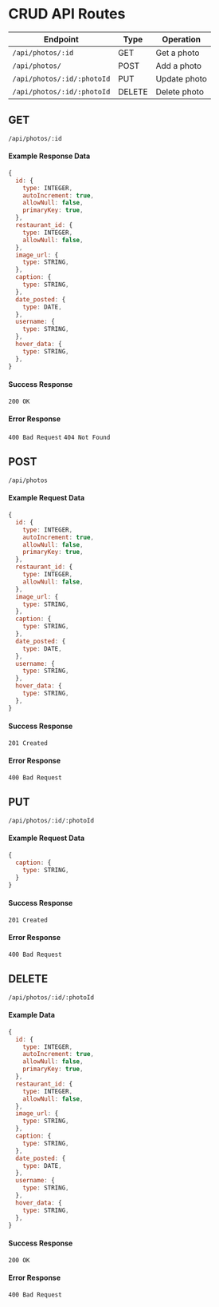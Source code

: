# CRUD API Routes

| Endpoint                    | Type    | Operation         |
|-----------------------------|---------|-------------------|
| `/api/photos/:id`           | GET     | Get a photo       |
| `/api/photos/`              | POST    | Add a photo       |
| `/api/photos/:id/:photoId`  | PUT     | Update photo      |
| `/api/photos/:id/:photoId`  | DELETE  | Delete photo      |


## GET

`/api/photos/:id`

#### Example Response Data

```js
{
  id: {
    type: INTEGER,
    autoIncrement: true,
    allowNull: false,
    primaryKey: true,
  },
  restaurant_id: {
    type: INTEGER,
    allowNull: false,
  },
  image_url: {
    type: STRING,
  },
  caption: {
    type: STRING,
  },
  date_posted: {
    type: DATE,
  },
  username: {
    type: STRING,
  },
  hover_data: {
    type: STRING,
  },
}

```

#### Success Response
`200 OK`

#### Error Response
`400 Bad Request`
`404 Not Found`


## POST

`/api/photos`

#### Example Request Data

```js
{
  id: {
    type: INTEGER,
    autoIncrement: true,
    allowNull: false,
    primaryKey: true,
  },
  restaurant_id: {
    type: INTEGER,
    allowNull: false,
  },
  image_url: {
    type: STRING,
  },
  caption: {
    type: STRING,
  },
  date_posted: {
    type: DATE,
  },
  username: {
    type: STRING,
  },
  hover_data: {
    type: STRING,
  },
}
```

#### Success Response
`201 Created`

#### Error Response
`400 Bad Request`


## PUT

`/api/photos/:id/:photoId`

#### Example Request Data

```js
{
  caption: {
    type: STRING,
  }
}
```

#### Success Response
`201 Created`

#### Error Response
`400 Bad Request`


## DELETE

`/api/photos/:id/:photoId`

#### Example Data

```js
{
  id: {
    type: INTEGER,
    autoIncrement: true,
    allowNull: false,
    primaryKey: true,
  },
  restaurant_id: {
    type: INTEGER,
    allowNull: false,
  },
  image_url: {
    type: STRING,
  },
  caption: {
    type: STRING,
  },
  date_posted: {
    type: DATE,
  },
  username: {
    type: STRING,
  },
  hover_data: {
    type: STRING,
  },
}
```

#### Success Response
`200 OK`

#### Error Response
`400 Bad Request`